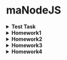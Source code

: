 # maNodeJS

<details>
<summary><b> Test Task </b></summary>
<p>
Hi!
Here is your test task for MA Node.js course. It's not very complicated, but may be a bit tricky. It only tests your basic knowledge of JavaScript language that is needed for completing our course successfully.

Create a function that receives an array of goods and returns cost that should be paid for all these goods.
Your code should:
- Print to the console the total quantity of pairs of socks (`Socks - ${quantity}`);
- Print to the console the total quantity of the hats of red color (`Red Hats - ${quantity}`);
- Print to the console the cost of the goods by colors (`Red - ${costRed}, Green - ${costGreen}, Blue - ${costBlue}`);
- Print to the console the result of the execution of this function.

Note: Try to minimize your code.
Input array in JSON format:
```
[
    {"type": "socks", "color": "red", "quantity": 10, "priceForPair": "$3"},
    {"type": "socks", "color": "green", "quantity": 5, "priceForPair": "$10"},
    {"type": "socks", "color": "blue", "quantity": 8, "priceForPair": "$6"},
    {"type": "hat", "color": "red", "quantity": 7, "price": "$5"},
    {"type": "hat", "color": "green", "quantity": 0, "price": "$6"},
    {"type": "socks", "color": "blue", "priceForPair": "$6"},
    {"type": "socks", "color": "red", "quantity": 10, "priceForPair": "$3"},
    {"type": "socks", "color": "white", "quantity": 3, "priceForPair": "$4"},
    {"type": "socks", "color": "green", "priceForPair": "$10"},
    {"type": "socks", "color": "blue", "quantity": 2, "priceForPair": "$6"},
    {"type": "hat", "color": "green", "quantity": 3, "price": "$5"},
    {"type": "hat", "color": "red", "quantity": 1, "price": "$6"},
    {"type": "socks", "color": "blue", "priceForPair": "$6"}
]
```
Completed tast should be uploaded to github as your own repository. Please insert the link to the repository containing your completed test task below in this form.
</p>
</details>

<details>
<summary><b> Homework1 </b></summary>
<p>
Ось така структура повинна бути у вашої homework-01

Через декілька днів ми повідомимо хто з менторів закріплений за ким з вас. Потрібно буде додати ментора в колаборатори вашого репозиторію.
Створіть окрему гілку та реалізовуйте в ній це завдання, далі створіть пуллреквест та очікуйте перевірки ментором.

Завдання:

task1.js Cтворити функцію, яка прийматиме на вхід масив даних формату тестового завдання, параметр-рядок, за яким відфільтрувати товари, та параметр значення, на яке перевірятиметься попередній параметр, і повертатиме відфільтрований масив. Заекспортити цю функцію через module.exports.

task2.js Створити функцію, яка прийматиме на вхід масив даних формату тестового завдання, і повертатиме запис товару з найбільшою вартістю, враховуючи кількість товарів в запису. Заекспортити виклик цієї функції через module.exports.

task3.js Створити функцію, яка прийматиме на вхід масив даних формату тестового завдання, і повертатиме модифікований масив, що приводить кожний запис товару до єдиного формату, тобто кожен з елементів масиву має мати однакову кількість і назви всіх полів. Заекспортити цю функцію через module.exports.

В файлі index.js підключити всі 3 модулі (task1, task2, task3) та експортнути їх одним об'єктом, використовуючи module.exports

В файлі app.js, використовуючи деструктуризацію, підключити папку task та змінити назву для task1 та task2 на інші довільні назви. 

Масив даних з тестового завдання зберегти як JSON файл на кореневому рівні проекту та підключити в app.js та в task2.js.

Створити функцію boot, яка приймає параметри необхідні для виконання функції task1, і виконує в своєму тілі послідовно такі дії:
    - Отримання результатів виконання для переназваної функції task1 та виведення їх через console.log;
    - Прокидування цих результатів виконання в функцію з модуля task3 та виведення їх через console.log;
    - Виведення результату виконання функції task2 через console.log

Викликати функцію boot з масивом даних та 'type' і 'socks'.

Запустити проект через npm start

Поради: робіть все поступово та будьте обачні. Відповімо на будь-які запитання стосовно умови тут в чатіку.

Той, хто зможе самотужки вирішити цю домашку, отримає круті та необхідні скіли, які однозначно будуть використанні у подальшому! Успіхів!
</p>
</details>

<details>
<summary><b> Homework2 </b></summary>
1. Налаштувати Debug за прикладом доки по VS Code https://code.visualstudio.com/docs/editor/debugging (опціонально)

2. Встановити та спробувати Nodemon для автоматичного перезапуску вашої програми після збереження коду https://www.npmjs.com/package/nodemon (опціонально)

3. Налаштувати Debug + Nodemon (опціонально, це для вашої зручності)

4. Створити HTTP server за прикладом: https://github.com/GavukaAlexandr/Node.js_HTTP_without_frameworks 

5. Підключити сервер до задач з ДЗ №1

6. Створити роутинг, в якому додати окремі роути для кожного таска із ДЗ №1

7. Створити файл контроллер, в якому реалізувати функції для опрацювання кожного роута

8. Параметри-аргументи для роботи функцій із попередніх задач передавати через Query параметри URL. У якості вхідного масиву даних для всіх тасків брати збережений раніше масив даних.

9. Створити роут + контроллер для завантаження нового масиву даних. Дані приймати в request.body в форматі JSON, як показано в репозиторії, та зберігати в глобальну змінну store

10. Створити роут який буде переключати джерело даних ( JSON || store )

11. Задачою із зірочкою буде редагування JSON файлу за інструкцією https://www.codegrepper.com/code-examples/delphi/how+to+edit+local+json+files+using+node , в такому випадку пункт 10 не потрібен
<p>

</p>
</details>

<details>
<summary><b> Homework3 </b></summary>
<p>

1. Створити функцію myMap яка буде повторювати функціонал методу масиву .map
Допускається першим елементом передавати масив.
Опціонально, створити myMap як метод класу Array який буде працювати аналогічно map.

2. Створити функцію з колбеком для генерування знижки, яка поверне свій результат в колбек через 50мс.
Згенерувати знижку випадковим чином в діапазоні від 1 до 99%.
Оскільки магазин не може собі дозволити великі знижки, то якщо знижка буде більше 20 (включно), функція поверне помилку, інакше поверне значення знижки.
Створити обгортки над функцією з колбеком для полегшення роботи з асинхронними функціями. Обгортки мають бути реалізовані двома способами.

3. Створити роут та відповідний контролер для розрахунку знижки для кожного товару, що знаходиться в файлі json та вивести товари в однаковому для всіх вигляді разом зі знижкою, використовуючи myMap.
Знижка повинна бути для всіх товарів.
Для товарів типу “hat” діє подвійна знижка (згенерувати двічі, знижка множиться).
Для товарів типу “hat” і кольору “red” – потрійна знижка (згенерувати тричі, знижка перемножується). 

4. Реалізувати пункт 3. трьома способами( callback, promise, async/await), відповідно на кожен окремий роут.
Для callback способу викликати функцію написану як callback.
Для Promise та Async/Await способу викликати функцію - обгортку для callback.
</p>
</details>

<details>
<summary><b> Homework4 </b></summary>
<p>

1. Добавить Graceful Shutdown для сервера в случае непредвиденных ошибок.

2. Создать эндпоинт для загрузки CSV в архиве (*.csv.gzip). При отправке файла он должен одновременно (в потоке) распаковываться, превращаться в JSON и сохраняться в папку /uploads. Имя файла должно быть уникальным, поэтому для генерации уникального имени можно придумать свой алгоритм или воспользоваться сторонними модулями: nanoid, uuid. Формат сохраняемого JSON файла должен быть единым (как после task3)

3. Создать эндпоинт который выведет список всех файлов из папки /uploads

4. Создать эндпоинт который запускает оптимизацию JSON файла. Имя файла для оптимизации передавать как часть пути эндпоинта (напр.: POST /uploads/optimize/a1b2-f0d2-3418.json). В конвертированном CSV много продуктов у которых повторяются type, price, color. Необходимо сложить quantity для всех таких продуктов и оставить только одну запись с общим количеством. (должно получиться 4800 уникальных товаров для большого файла. В среднем quantity должно получиться от 19 000 до 22 000, для каждого товара). Этот эндпоинт должен возвращать общее количество товаров в файле после оптимизации (сумму всех quantity).

! Все операции должны быть неблокирующими. Сервер должен обрабатывать другие запросы в любой момент времени, даже если в данный момент он загружает или оптимизирует огромный файл.

5. (Опционально) * Создать автоматическую оптимизацию, которая будет постоянно запускаться через определённый промежуток времени. Например через каждые 10 минут. Время должно быть задано переменной в конфигурации, через .env (переменной окружения).

6. (Опционально) * Оптимизированные файлы перекладывать в отдельную папку, напр. /uploads/optimized

7. (Опционально) * Добавить оптимизированные файлы к эндпоинту который выводит список всех файлов. При выводе списка разделить его на две категории, а также добавить в список время создания и размер каждого файла.

Примеры CSV файлов (.csv.gzip) для загрузки:
https://t.me/c/1341673203/344
</p>
</details>
